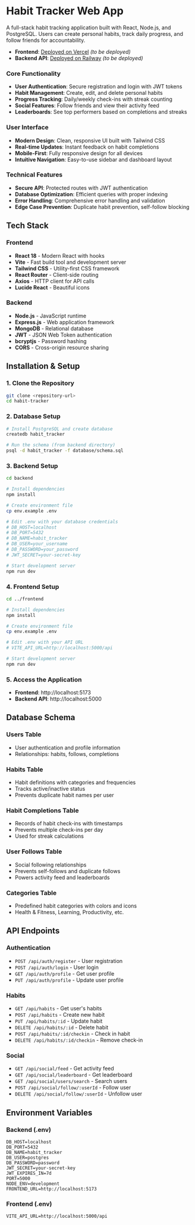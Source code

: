 # Habit Tracker Web App

A full-stack habit tracking application built with React, Node.js, and PostgreSQL. Users can create personal habits, track daily progress, and follow friends for accountability.

- **Frontend**: [Deployed on Vercel](https://your-app.vercel.app) _(to be deployed)_
- **Backend API**: [Deployed on Railway](https://your-api.railway.app) _(to be deployed)_

### Core Functionality
- **User Authentication**: Secure registration and login with JWT tokens
- **Habit Management**: Create, edit, and delete personal habits
- **Progress Tracking**: Daily/weekly check-ins with streak counting
- **Social Features**: Follow friends and view their activity feed
- **Leaderboards**: See top performers based on completions and streaks

### User Interface
- **Modern Design**: Clean, responsive UI built with Tailwind CSS
- **Real-time Updates**: Instant feedback on habit completions
- **Mobile-First**: Fully responsive design for all devices
- **Intuitive Navigation**: Easy-to-use sidebar and dashboard layout

### Technical Features
- **Secure API**: Protected routes with JWT authentication
- **Database Optimization**: Efficient queries with proper indexing
- **Error Handling**: Comprehensive error handling and validation
- **Edge Case Prevention**: Duplicate habit prevention, self-follow blocking

##  Tech Stack

### Frontend
- **React 18** - Modern React with hooks
- **Vite** - Fast build tool and development server
- **Tailwind CSS** - Utility-first CSS framework
- **React Router** - Client-side routing
- **Axios** - HTTP client for API calls
- **Lucide React** - Beautiful icons

### Backend
- **Node.js** - JavaScript runtime
- **Express.js** - Web application framework
- **MongoDB** - Relational database
- **JWT** - JSON Web Token authentication
- **bcryptjs** - Password hashing
- **CORS** - Cross-origin resource sharing

##  Installation & Setup

### 1. Clone the Repository
```bash
git clone <repository-url>
cd habit-tracker
```

### 2. Database Setup
```bash
# Install PostgreSQL and create database
createdb habit_tracker

# Run the schema (from backend directory)
psql -d habit_tracker -f database/schema.sql
```

### 3. Backend Setup
```bash
cd backend

# Install dependencies
npm install

# Create environment file
cp env.example .env

# Edit .env with your database credentials
# DB_HOST=localhost
# DB_PORT=5432
# DB_NAME=habit_tracker
# DB_USER=your_username
# DB_PASSWORD=your_password
# JWT_SECRET=your-secret-key

# Start development server
npm run dev
```

### 4. Frontend Setup
```bash
cd ../frontend

# Install dependencies
npm install

# Create environment file
cp env.example .env

# Edit .env with your API URL
# VITE_API_URL=http://localhost:5000/api

# Start development server
npm run dev
```

### 5. Access the Application
- **Frontend**: http://localhost:5173
- **Backend API**: http://localhost:5000


##  Database Schema

### Users Table
- User authentication and profile information
- Relationships: habits, follows, completions

### Habits Table
- Habit definitions with categories and frequencies
- Tracks active/inactive status
- Prevents duplicate habit names per user

### Habit Completions Table
- Records of habit check-ins with timestamps
- Prevents multiple check-ins per day
- Used for streak calculations

### User Follows Table
- Social following relationships
- Prevents self-follows and duplicate follows
- Powers activity feed and leaderboards

### Categories Table
- Predefined habit categories with colors and icons
- Health & Fitness, Learning, Productivity, etc.

##  API Endpoints

### Authentication
- `POST /api/auth/register` - User registration
- `POST /api/auth/login` - User login
- `GET /api/auth/profile` - Get user profile
- `PUT /api/auth/profile` - Update user profile

### Habits
- `GET /api/habits` - Get user's habits
- `POST /api/habits` - Create new habit
- `PUT /api/habits/:id` - Update habit
- `DELETE /api/habits/:id` - Delete habit
- `POST /api/habits/:id/checkin` - Check in habit
- `DELETE /api/habits/:id/checkin` - Remove check-in

### Social
- `GET /api/social/feed` - Get activity feed
- `GET /api/social/leaderboard` - Get leaderboard
- `GET /api/social/users/search` - Search users
- `POST /api/social/follow/:userId` - Follow user
- `DELETE /api/social/follow/:userId` - Unfollow user

##  Environment Variables

### Backend (.env)
```
DB_HOST=localhost
DB_PORT=5432
DB_NAME=habit_tracker
DB_USER=postgres
DB_PASSWORD=password
JWT_SECRET=your-secret-key
JWT_EXPIRES_IN=7d
PORT=5000
NODE_ENV=development
FRONTEND_URL=http://localhost:5173
```

### Frontend (.env)
```
VITE_API_URL=http://localhost:5000/api
```


 

